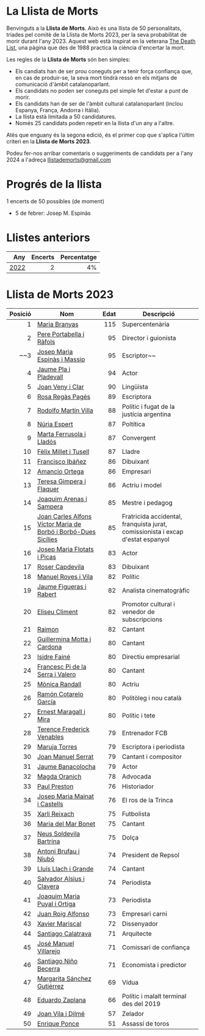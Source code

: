 # La Llista de Morts

Benvinguts a la **Llista de Morts**. Això és una llista de 50 personalitats, triades pel comitè de la Llista de Morts 2023, per la seva probabilitat de morir durant l'any 2023. Aquest web està inspirat en la veterana [The Death List](https://deathlist.net/), una pàgina que des de 1988 practica la ciència d'encertar la mort.

Les regles de la **Llista de Morts** són ben simples:
- Els candiats han de ser prou coneguts per a tenir força confiança que, en cas de produir-se, la seva mort tindrà ressò en els mitjans de comunicació d'àmbit  catalanoparlant.
- Els candidats no poden ser coneguts pel simple fet d'estar a punt de morir.
- Els candidats han de ser de l'àmbit cultural catalanoparlant (inclou Espanya, França, Andorra i Itàlia).
- La llista està limitada a 50 candidatures.
- Només 25 candidats poden repetir en la llista d'un any a l'altre.

Atès que enguany és la segona edició, és el primer cop que s'aplica l'últim criteri en la **Llista de Morts 2023**.

Podeu fer-nos arribar comentaris o suggeriments de candidats per a l'any 2024 a l'adreça llistademorts@gmail.com

# Progrés de la llista

1 encerts de 50 possibles (de moment)
- 5 de febrer: Josep M. Espinàs

# Llistes anteriors

| Any | Encerts | Percentatge|
| --: |--------:|----------: |
| [2022](./2022) | 2 | 4% |


# Llista de Morts 2023


| Posició | Nom | Edat | Descripció |
| ------: |-----|-----:|----------- |
| 1 | [Maria Branyas](https://it.wikipedia.org/wiki/Maria_Branyas_Morera)| 115 | Supercentenària |
| 2 | [Pere Portabella i Ràfols](https://ca.wikipedia.org/wiki/Pere_Portabella_i_R%C3%A0fols)| 95 | Director i guionista |
| ~~3 | [Josep Maria Espinàs i Massip](https://ca.wikipedia.org/wiki/Josep_Maria_Espin%C3%A0s_i_Massip)| 95 | Escriptor~~ |
| 4 | [Jaume Pla i Pladevall](https://ca.wikipedia.org/wiki/Jaume_Pla_i_Pladevall)| 94 | Actor |
| 5 | [Joan Veny i Clar](https://ca.wikipedia.org/wiki/Joan_Veny_i_Clar)| 90 | Lingüísta |
| 6 | [Rosa Regàs Pagés](https://ca.wikipedia.org/wiki/Rosa_Reg%C3%A0s_i_Pag%C3%A8s)| 89 | Escriptora |
| 7 | [Rodolfo Martín Villa](https://ca.wikipedia.org/wiki/Rodolfo_Mart%C3%ADn_Villa)| 88 | Polític i fugat de la justícia argentina |
| 8 | [Núria Espert](https://ca.wikipedia.org/wiki/N%C3%BAria_Espert_i_Romero)| 87 | Poltítica |
| 9 | [Marta Ferrusola i Lladós](https://ca.wikipedia.org/wiki/Marta_Ferrusola_i_Llad%C3%B3s)| 87 | Convergent |
| 10 | [Fèlix Millet i Tusell](https://ca.wikipedia.org/wiki/F%C3%A8lix_Millet_i_Tusell)| 87 | Lladre |
| 11 | [Francisco Ibáñez](https://ca.wikipedia.org/wiki/Francisco_Ib%C3%A1%C3%B1ez_Talavera)| 86 | Dibuixant |
| 12 | [Amancio Ortega](https://ca.wikipedia.org/wiki/Amancio_Ortega_Gaona)| 86 | Empresari |
| 13 | [Teresa Gimpera i Flaquer](https://ca.wikipedia.org/wiki/Teresa_Gimpera_i_Flaquer)| 86 | Actriu i model |
| 14 | [Joaquim Arenas i Sampera](https://ca.wikipedia.org/wiki/Joaquim_Arenas_i_Sampera)| 85 | Mestre i pedagog |
| 15 | [Joan Carles Alfons Víctor Maria de Borbó i Borbó-Dues Sicílies](https://ca.wikipedia.org/wiki/Joan_Carles_I_d%27Espanya)| 85 | Fratricida accidental, franquista jurat, comissionista i excap d'estat espanyol |
| 16 | [Josep Maria Flotats i Picas](https://ca.wikipedia.org/wiki/Josep_Maria_Flotats_i_Picas)| 83 | Actor |
| 17 | [Roser Capdevila](https://ca.wikipedia.org/wiki/Roser_Capdevila_i_Valls)| 83 | Dibuixant |
| 18 | [Manuel Royes i Vila](https://ca.wikipedia.org/wiki/Manel_Royes_i_Vila)| 82 | Polític |
| 19 | [Jaume Figueras i Rabert](https://ca.wikipedia.org/wiki/Jaume_Figueras_i_Rabert)| 82 | Analista cinematogràfic |
| 20 | [Eliseu Climent](https://ca.wikipedia.org/wiki/Eliseu_Climent_i_Corber%C3%A0)| 82 | Promotor cultural i venedor de subscripcions |
| 21 | [Raimon](https://ca.wikipedia.org/wiki/Raimon)| 82 | Cantant |
| 22 | [Guillermina Motta i Cardona](https://ca.wikipedia.org/wiki/Guillermina_Motta_i_Cardona)| 80 | Cantant |
| 23 | [Isidre Fainé](https://ca.wikipedia.org/wiki/Isidre_Fain%C3%A9_i_Casas)| 80 | Directiu empresarial |
| 24 | [Francesc Pi de la Serra i Valero](https://ca.wikipedia.org/wiki/Francesc_Pi_de_la_Serra_i_Valero)| 80 | Cantant |
| 25 | [Mònica Randall](https://ca.wikipedia.org/wiki/M%C3%B2nica_Randall)| 80 | Actriu |
| 26 | [Ramón Cotarelo García](https://ca.wikipedia.org/wiki/Ram%C3%B3n_Cotarelo_Garc%C3%ADa)| 80 | Politòleg i nou català |
| 27 | [Ernest Maragall i Mira](https://ca.wikipedia.org/wiki/Ernest_Maragall_i_Mira)| 80 | Polític i tete |
| 28 | [Terence Frederick Venables](https://ca.wikipedia.org/wiki/Terry_Venables)| 79 | Entrenador FCB |
| 29 | [Maruja Torres](https://ca.wikipedia.org/wiki/Maruja_Torres)| 79 | Escriptora i periodista |
| 30 | [Joan Manuel Serrat](https://ca.wikipedia.org/wiki/Joan_Manuel_Serrat_i_Teresa)| 79 | Cantant i compositor |
| 31 | [Jaume Banacolocha](https://ca.wikipedia.org/wiki/Jordi_Banacolocha)| 79 | Actor |
| 32 | [Magda Oranich](https://ca.wikipedia.org/wiki/Magda_Oranich_i_Solagran)| 78 | Advocada |
| 33 | [Paul Preston](https://ca.wikipedia.org/wiki/Paul_Preston)| 76 | Historiador |
| 34 | [Josep Maria Mainat i Castells](https://ca.wikipedia.org/wiki/Josep_Maria_Mainat_i_Castells)| 76 | El ros de la Trinca |
| 35 | [Xarli Reixach](https://ca.wikipedia.org/wiki/Carles_Rexach_i_Cerd%C3%A0)| 75 | Futbolista |
| 36 | [Maria del Mar Bonet](https://ca.wikipedia.org/wiki/Maria_del_Mar_Bonet)| 75 | Cantant |
| 37 | [Neus Soldevila Bartrina](https://criminalia.es/asesino/neus-soldevila/)| 75 | Dolça |
| 38 | [Antoni Brufau i Niubó](https://ca.wikipedia.org/wiki/Antoni_Brufau_i_Niub%C3%B3)| 74 | President de Repsol |
| 39 | [Lluís Llach i Grande](https://ca.wikipedia.org/wiki/Llu%C3%ADs_Llach_i_Grande)| 74 | Cantant |
| 40 | [Salvador Alsius i Clavera](https://ca.wikipedia.org/wiki/Salvador_Alsius_i_Clavera)| 74 | Periodista |
| 41 | [Joaquim Maria Puyal i Ortiga](https://ca.wikipedia.org/wiki/Joaquim_Maria_Puyal_i_Ortiga)| 73 | Periodista |
| 42 | [Juan Roig Alfonso](https://ca.wikipedia.org/wiki/Juan_Roig_Alfonso)| 73 | Empresari carni |
| 43 | [Xavier Mariscal](https://ca.wikipedia.org/wiki/Xavier_Mariscal)| 72 | Dissenyador |
| 44 | [Santiago Calatrava](https://ca.wikipedia.org/wiki/Santiago_Calatrava_Valls)| 71 | Arquitecte |
| 45 | [José Manuel Villarejo](https://ca.wikipedia.org/wiki/Jos%C3%A9_Manuel_Villarejo)| 71 | Comissari de confiança |
| 46 | [Santiago Niño Becerra](https://ca.wikipedia.org/wiki/Santiago_Ni%C3%B1o_Becerra)| 71 | Economista i predictor |
| 47 | [Margarita Sánchez Gutiérrez](https://ca.wikipedia.org/wiki/Margarita_S%C3%A1nchez_Guti%C3%A9rrez)| 69 | Vídua |
| 48 | [Eduardo Zaplana](https://ca.wikipedia.org/wiki/Eduardo_Zaplana_Hern%C3%A1ndez-Soro)| 66 | Polític i malalt terminal des del 2019 |
| 49 | [Joan Vila i Dilmé](https://ca.wikipedia.org/wiki/Joan_Vila_i_Dilm%C3%A9)| 57 | Zelador |
| 50 | [Enrique Ponce](https://ca.wikipedia.org/wiki/Enrique_Ponce)| 51 | Assassí de toros |
